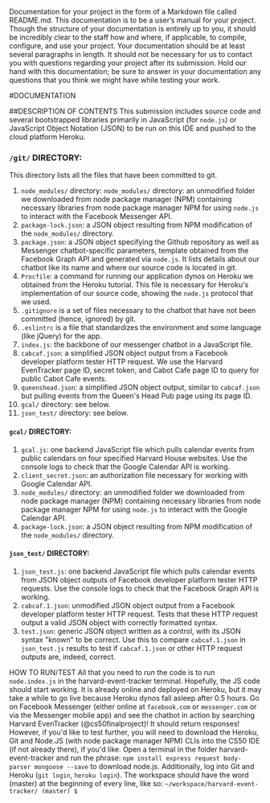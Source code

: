 Documentation for your project in the form of a Markdown file called README.md. This documentation is to be a user’s manual for your project. Though the structure of your documentation is entirely up to you, it should be incredibly clear to the staff how and where, if applicable, to compile, configure, and use your project. Your documentation should be at least several paragraphs in length. It should not be necessary for us to contact you with questions regarding your project after its submission. Hold our hand with this documentation; be sure to answer in your documentation any questions that you think we might have while testing your work.

#DOCUMENTATION

##DESCRIPTION OF CONTENTS
This submission includes source code and several bootstrapped libraries primarily in JavaScript (for `node.js`) or JavaScript Object Notation (JSON) to be run on this IDE and pushed to the cloud platform Heroku.

### `/git/` DIRECTORY:
This directory  lists all the files that have been committed to git.

1. `node_modules/` directory: `node_modules/` directory: an unmodified folder we downloaded from node package manager (NPM) containing necessary libraries from node package manager NPM for using `node.js` to interact with the Facebook Messenger API.
2. `package-lock.json`: a JSON object resulting from NPM modification of the `node_modules/` directory.
3. `package.json`: a JSON object specifying the Github repository as well as Messenger chatbot-specific parameters, template obtained from the Facebook Graph API and generated via `node.js`. It lists details about our chatbot like its name and where our source code is located in git.
4. `Procfile`: a command for running our application dynos on Heroku we obtained from the Heroku tutorial. This file is necessary for Heroku's implementation of our source code, showing the `node.js` protocol that we used.
5. `.gitignore` is a set of files necessary to the chatbot that have not been committed (hence, ignored) by git.
6. `.eslintrc` is a file that standardizes the environment and some language (like jQuery) for the app.
7. `index.js`: the backbone of our messenger chatbot in a JavaScript file.
8. `cabcaf.json`: a simplified JSON object output from a Facebook developer platform tester HTTP request. We use the Harvard EvenTracker page ID, secret token, and Cabot Cafe page ID to query for public Cabot Cafe events.
9. `queenshead.json`: a simplified JSON object output, similar to `cabcaf.json` but pulling events from the Queen's Head Pub page using its page ID.
10. `gcal/` directory: see below.
11. `json_test/` directory: see below.

#### `gcal/` DIRECTORY:

1. `gcal.js`: one backend JavaScript file which pulls calendar events from public calendars on four specified Harvard House websites. Use the console logs to check that the Google Calendar API is working.
2. `client_secret.json`: an authorization file necessary for working with Google Calendar API.
3. `node_modules/` directory: an unmodified folder we downloaded from node package manager (NPM) containing necessary libraries from node package manager NPM for using `node.js` to interact with the Google Calendar API.
4. `package-lock.json`: a JSON object resulting from NPM modification of the `node_modules/` directory.

#### `json_test/` DIRECTORY:

1. `json_test.js`: one backend JavaScript file which pulls calendar events from JSON object outputs of Facebook developer platform tester HTTP requests. Use the console logs to check that the Facebook Graph API is working.
2. `cabcaf.1.json`: unmodified JSON object output from a Facebook developer platform tester HTTP request. Tests that these HTTP request output a valid JSON object with correctly formatted syntax.
3. `test.json`: generic JSON object written as a control, with its JSON syntax "known" to be correct. Use this to compare `cabcaf.1.json` in `json_test.js` results to test if `cabcaf.1.json` or other HTTP request outputs are, indeed, correct.


HOW TO RUN/TEST
All that you need to *run* the code is to run `node.index.js` in the harvard-event-tracker terminal. Hopefully, the JS code should start working. It is already online and deployed on Heroku, but it may take a while to go live because Heroku dynos fall asleep after 0.5 hours. Go on Facebook Messenger (either online at `facebook.com` or `messenger.com` or via the Messenger mobile app) and see the chatbot in action by searching Harvard EvenTracker (@cs50finalproject)! It should return responses!
However, if you'd like to test further, you will need to download the Heroku, Git and Node.JS (with node package manager NPM) CLIs into the CS50 IDE (if not already there), if you'd like. Open a terminal in the folder harvard-event-tracker and run the phrase: `npm install express request body-parser mongoose --save` to download node.js. Additionally, log into Git and Heroku (`git login`, `heroku login`). The workspace should have the word (master) at the beginning of every line, like so: `~/workspace/harvard-event-tracker/ (master) $`
